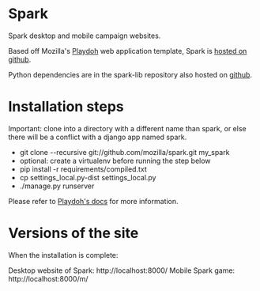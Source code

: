 Spark
=====

Spark desktop and mobile campaign websites.


Based off Mozilla's [Playdoh][github-playdoh] web application template,
Spark is [hosted on github][github-spark]. 

Python dependencies are in the spark-lib repository also hosted on [github][github-sparklib].


Installation steps
==================

Important: clone into a directory with a different name than spark,
or else there will be a conflict with a django app named spark.

* git clone --recursive git://github.com/mozilla/spark.git my_spark
* optional: create a virtualenv before running the step below
* pip install -r requirements/compiled.txt
* cp settings_local.py-dist settings_local.py
* ./manage.py runserver

Please refer to [Playdoh's docs][github-playdoh] for more information.

[github-playdoh]: http://mozilla.github.com/playdoh
[github-spark]: http://mozilla.github.com/spark
[github-sparklib]: http://mozilla.github.com/spark-lib


Versions of the site
====================

When the installation is complete:

Desktop website of Spark: http://localhost:8000/
Mobile Spark game: http://localhost:8000/m/
